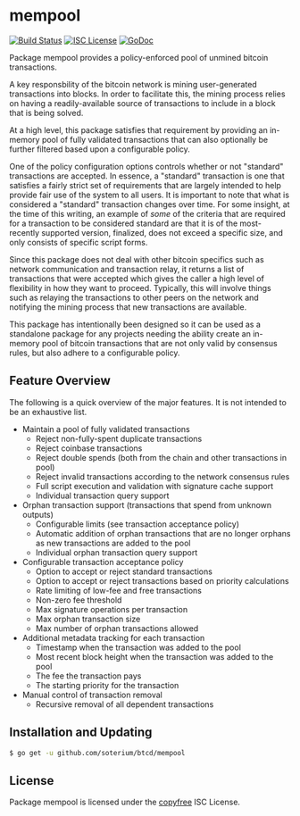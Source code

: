 mempool
=======

[![Build Status](http://img.shields.io/travis/btcsuite/btcd.svg)](https://travis-ci.org/btcsuite/btcd)
[![ISC License](http://img.shields.io/badge/license-ISC-blue.svg)](http://copyfree.org)
[![GoDoc](https://img.shields.io/badge/godoc-reference-blue.svg)](http://godoc.org/github.com/soterium/btcd/mempool)

Package mempool provides a policy-enforced pool of unmined bitcoin transactions.

A key responsbility of the bitcoin network is mining user-generated transactions
into blocks.  In order to facilitate this, the mining process relies on having a
readily-available source of transactions to include in a block that is being
solved.

At a high level, this package satisfies that requirement by providing an
in-memory pool of fully validated transactions that can also optionally be
further filtered based upon a configurable policy.

One of the policy configuration options controls whether or not "standard"
transactions are accepted.  In essence, a "standard" transaction is one that
satisfies a fairly strict set of requirements that are largely intended to help
provide fair use of the system to all users.  It is important to note that what
is considered a "standard" transaction changes over time.  For some insight, at
the time of this writing, an example of _some_ of the criteria that are required
for a transaction to be considered standard are that it is of the most-recently
supported version, finalized, does not exceed a specific size, and only consists
of specific script forms.

Since this package does not deal with other bitcoin specifics such as network
communication and transaction relay, it returns a list of transactions that were
accepted which gives the caller a high level of flexibility in how they want to
proceed.  Typically, this will involve things such as relaying the transactions
to other peers on the network and notifying the mining process that new
transactions are available.

This package has intentionally been designed so it can be used as a standalone
package for any projects needing the ability create an in-memory pool of bitcoin
transactions that are not only valid by consensus rules, but also adhere to a
configurable policy.

## Feature Overview

The following is a quick overview of the major features.  It is not intended to
be an exhaustive list.

- Maintain a pool of fully validated transactions
  - Reject non-fully-spent duplicate transactions
  - Reject coinbase transactions
  - Reject double spends (both from the chain and other transactions in pool)
  - Reject invalid transactions according to the network consensus rules
  - Full script execution and validation with signature cache support
  - Individual transaction query support
- Orphan transaction support (transactions that spend from unknown outputs)
  - Configurable limits (see transaction acceptance policy)
  - Automatic addition of orphan transactions that are no longer orphans as new
    transactions are added to the pool
  - Individual orphan transaction query support
- Configurable transaction acceptance policy
  - Option to accept or reject standard transactions
  - Option to accept or reject transactions based on priority calculations
  - Rate limiting of low-fee and free transactions
  - Non-zero fee threshold
  - Max signature operations per transaction
  - Max orphan transaction size
  - Max number of orphan transactions allowed
- Additional metadata tracking for each transaction
  - Timestamp when the transaction was added to the pool
  - Most recent block height when the transaction was added to the pool
  - The fee the transaction pays
  - The starting priority for the transaction
- Manual control of transaction removal
  - Recursive removal of all dependent transactions

## Installation and Updating

```bash
$ go get -u github.com/soterium/btcd/mempool
```

## License

Package mempool is licensed under the [copyfree](http://copyfree.org) ISC
License.
